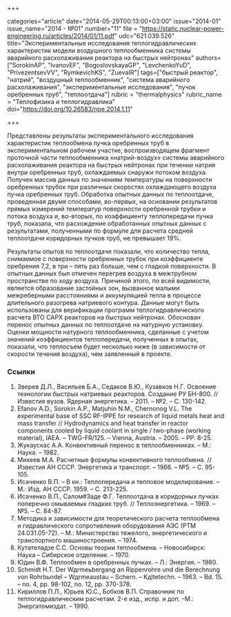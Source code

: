 +++

categories="article"
date="2014-05-29T00:13:00+03:00"
issue="2014-01"
issue_name="2014 - №01"
number="11"
file = "https://static.nuclear-power-engineering.ru/articles/2014/01/11.pdf"
udc="621.039.526"
title="Экспериментальные исследования теплогидравлических характеристик модели воздушного теплообменника системы аварийного расхолаживания реактора на быстрых нейтронах"
authors=["SorokinAP", "IvanovEF", "BogoslovskayaGP", "LevchenkoYuD", "PrivezentsevVV", "RymkevichKS", "ZuevaIR"]
tags=["быстрый реактор", "натрий", "воздушный теплообменник", "система аварийного расхолаживания", "экспериментальные исследования", "пучок оребренных труб", "теплоотдача"]
rubric = "thermalphysics"
rubric_name = "Теплофизика и теплогидравлика"
doi="https://doi.org/10.26583/npe.2014.1.11"

+++

Представлены результаты экспериментального исследования характеристик теплообмена пучка оребренных труб в экспериментальном рабочем участке, воспроизводящем фрагмент проточной части теплообменника «натрий-воздух» системы аварийного расхолаживания реактора на быстрых нейтронах при течении натрия внутри оребренных труб, охлаждаемых снаружи потоком воздуха. Получен массив данных по значениям температуры на поверхности оребренных трубок при различных скоростях охлаждающего воздуха пучка оребренных труб. Обработка опытных данных по теплоотдаче, проведенная двумя способами, во-первых, на основании результатов прямых измерений температур поверхности оребренной трубки и потока воздуха и, во-вторых, по коэффициенту теплопередачи пучка труб, показала, что расхождение обработанных опытных данных с результатами, полученными по формуле для расчета средней теплоотдачи коридорных пучков труб, не превышает 19%.

Результаты опытов по теплоотдаче показали, что количество тепла, снимаемое с поверхности оребренных трубок при коэффициенте оребрения 7,2, в три – пять раз больше, чем с гладкой поверхности. В опытных данных был отмечен перегрев воздуха в межтрубном пространстве по ходу воздуха. Причиной этого, по всей видимости, является образование застойных зон, вызванное малыми межреберными расстояниями и аккумуляцией тепла в процессе длительного разогрева натриевого контура. Данные могут быть использованы для верификации программ теплогидравлического расчета ВТО САРХ реакторов на быстрых нейтронах. Обоснован перенос опытных данных по теплоотдаче на натурную установку. Оценки мощности натурного теплообменника, сделанные с учетом значений коэффициентов теплопередачи, полученных в опытах, показали, что теплосъем будет несколько ниже (в зависимости от скорости течения воздуха), чем заявленный в проекте.

### Ссылки

1. Зверев Д.Л., Васильев Б.А., Седаков В.Ю., Кузавков Н.Г. Освоение технологии быстрых натриевых реакторов. Создание РУ БН-800. // Известия вузов. Ядерная энергетика. – 2011. – №2. – С. 130-142.
2. Efanov A.D., Sorokin A.P., Matjuhin N.M., Chernonog V.L. The experimental base of SSC RF-IPPE for research of liquid metals heat and mass transfer // Hydrodynamics and heat transfer in reactor components cooled by liquid coolant in single / two-phase (working material), IAEA. – TWG-FR/125. – Vienna, Austria. – 2005. – PP. 8-25.
3. Жукаускас А.А. Конвективный перенос в теплообменниках. – М.: Наука. – 1982.
4. Михеев М.А. Расчетные формулы конвективного теплообмена. // Известия АН СССР. Энергетика и транспорт. – 1966. – №5. – С. 95-105.
5. Исаченко В.П. – В кн.: Теплопередача и тепловое моделирование. – М.: Изд. АН СССР. 1959. – С. 213-225.
6. Исаченко В.П., Салом#Заде Ф.Г. Теплоотдача в коридорных пучках поперечно омываемых гладких труб. // Теплоэнергетика. – 1969. – №5. – С. 84-87.
7. Методика и зависимости для теоретического расчета теплообмена и гидравлического сопротивления оборудования АЭС (РТМ 24.031.05-72). – М.: Министерство тяжелого, энергетического и транспортного машиностроения. – 1974.
8. Кутателадзе С.С. Основы теории теплообмена. – Новосибирск: Наука – Сибирское отделение. – 1970.
9. Юдин В.Ф. Теплообмен в оребренных пучках. – Л.: Энергия. – 1980.
10. Schmidt H.T. Der Wдrmeьbergang an Rippenrohre und die Berechnung von Rohrbьndel – Wдrmeaustau – Schern. – Kдltetechn. – 1963. – Bd. 15. – no. 4, pp. 98-102, no. 12, pp. 370-378.
11. Кириллов П.Л., Юрьев Ю.С., Бобков В.П. Справочник по теплогидравлическим расчетам. 2-е изд., испр. и доп. –М.: Энергатомиздат. – 1990.